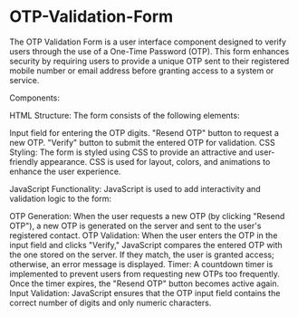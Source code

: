# OTP-Validation-Form
The OTP Validation Form is a user interface component designed to verify users through the use of a One-Time Password (OTP). This form enhances security by requiring users to provide a unique OTP sent to their registered mobile number or email address before granting access to a system or service.


Components:

HTML Structure: The form consists of the following elements:

Input field for entering the OTP digits.
"Resend OTP" button to request a new OTP.
"Verify" button to submit the entered OTP for validation.
CSS Styling: The form is styled using CSS to provide an attractive and user-friendly appearance. CSS is used for layout, colors, and animations to enhance the user experience.

JavaScript Functionality: JavaScript is used to add interactivity and validation logic to the form:

OTP Generation: When the user requests a new OTP (by clicking "Resend OTP"), a new OTP is generated on the server and sent to the user's registered contact.
OTP Validation: When the user enters the OTP in the input field and clicks "Verify," JavaScript compares the entered OTP with the one stored on the server. If they match, the user is granted access; otherwise, an error message is displayed.
Timer: A countdown timer is implemented to prevent users from requesting new OTPs too frequently. Once the timer expires, the "Resend OTP" button becomes active again.
Input Validation: JavaScript ensures that the OTP input field contains the correct number of digits and only numeric characters.
